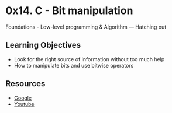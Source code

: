 # 0x14. C - Bit manipulation
Foundations - Low-level programming & Algorithm ― Hatching out

## Learning Objectives
* Look for the right source of information without too much help
* How to manipulate bits and use bitwise operators

## Resources
* [Google](https://www.google.com/webhp?q=bit+manipulation+C)
* [Youtube](https://www.youtube.com/results?search_query=bitwise+operators+in+c)
